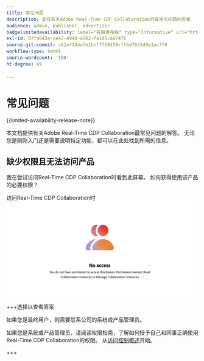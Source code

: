 ```yaml
---
title: 常见问题
description: 查找有关Adobe Real-Time CDP Collaboration的最常见问题的答案
audience: admin, publisher, advertiser
badgelimitedavailability: label="有限发布版" type="Informative" url="https://helpx.adobe.com/cn/legal/product-descriptions/real-time-customer-data-platform-collaboration.html newtab=true"
exl-id: 07fa043a-ce42-494d-a262-fa1d5cad7476
source-git-commit: c61af18aafe1bcf7f59159cff6d765349e1ac7f9
workflow-type: tm+mt
source-wordcount: '150'
ht-degree: 4%

---
```


# 常见问题

{{limited-availability-release-note}}

本文档提供有关Adobe Real-Time CDP Collaboration最常见问题的解答。 无论您是刚刚入门还是需要说明特定功能，都可以在此处找到所需的信息。

## 缺少权限且无法访问产品

我在尝试访问Real-Time CDP Collaboration时看到此屏幕。 如何获得使用该产品的必要权限？

访问Real-Time CDP Collaboration时![权限不可用屏幕](/help/assets/reference/common-questions/permissions-missing-screen.png)

+++选择以查看答案

如果您是最终用户，则需要联系公司的系统或产品管理员。

如果您是系统或产品管理员，请阅读权限指南，了解如何授予自己和同事正确使用Real-Time CDP Collaboration的权限。 从[访问控制概述](/help/guide/permissions/overview.md)开始。

+++